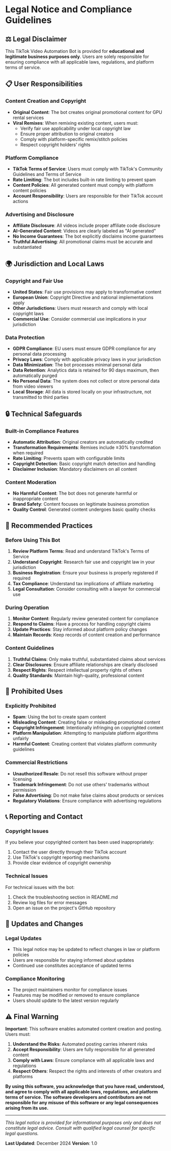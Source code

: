 # Legal Notice and Compliance Guidelines

## ⚖️ Legal Disclaimer

This TikTok Video Automation Bot is provided for **educational and legitimate business purposes only**. Users are solely responsible for ensuring compliance with all applicable laws, regulations, and platform terms of service.

## 📋 User Responsibilities

### Content Creation and Copyright
- **Original Content**: The bot creates original promotional content for GPU rental services
- **Viral Remixes**: When remixing existing content, users must:
  - Verify fair use applicability under local copyright law
  - Ensure proper attribution to original creators
  - Comply with platform-specific remix/stitch policies
  - Respect copyright holders' rights

### Platform Compliance
- **TikTok Terms of Service**: Users must comply with TikTok's Community Guidelines and Terms of Service
- **Rate Limiting**: The bot includes built-in rate limiting to prevent spam
- **Content Policies**: All generated content must comply with platform content policies
- **Account Responsibility**: Users are responsible for their TikTok account actions

### Advertising and Disclosure
- **Affiliate Disclosure**: All videos include proper affiliate code disclosure
- **AI-Generated Content**: Videos are clearly labeled as "AI generated"
- **No Income Guarantees**: The bot explicitly disclaims income guarantees
- **Truthful Advertising**: All promotional claims must be accurate and substantiated

## 🌍 Jurisdiction and Local Laws

### Copyright and Fair Use
- **United States**: Fair use provisions may apply to transformative content
- **European Union**: Copyright Directive and national implementations apply
- **Other Jurisdictions**: Users must research and comply with local copyright laws
- **Commercial Use**: Consider commercial use implications in your jurisdiction

### Data Protection
- **GDPR Compliance**: EU users must ensure GDPR compliance for any personal data processing
- **Privacy Laws**: Comply with applicable privacy laws in your jurisdiction
- **Data Minimization**: The bot processes minimal personal data
- **Data Retention**: Analytics data is retained for 90 days maximum, then automatically purged
- **No Personal Data**: The system does not collect or store personal data from video viewers
- **Local Storage**: All data is stored locally on your infrastructure, not transmitted to third parties

## 🔒 Technical Safeguards

### Built-in Compliance Features
- **Automatic Attribution**: Original creators are automatically credited
- **Transformation Requirements**: Remixes include ≥30% transformation when required
- **Rate Limiting**: Prevents spam with configurable limits
- **Copyright Detection**: Basic copyright match detection and handling
- **Disclaimer Inclusion**: Mandatory disclaimers on all content

### Content Moderation
- **No Harmful Content**: The bot does not generate harmful or inappropriate content
- **Brand Safety**: Content focuses on legitimate business promotion
- **Quality Control**: Generated content undergoes basic quality checks

## 📝 Recommended Practices

### Before Using This Bot
1. **Review Platform Terms**: Read and understand TikTok's Terms of Service
2. **Understand Copyright**: Research fair use and copyright law in your jurisdiction
3. **Business Registration**: Ensure your business is properly registered if required
4. **Tax Compliance**: Understand tax implications of affiliate marketing
5. **Legal Consultation**: Consider consulting with a lawyer for commercial use

### During Operation
1. **Monitor Content**: Regularly review generated content for compliance
2. **Respond to Claims**: Have a process for handling copyright claims
3. **Update Practices**: Stay informed about platform policy changes
4. **Maintain Records**: Keep records of content creation and performance

### Content Guidelines
1. **Truthful Claims**: Only make truthful, substantiated claims about services
2. **Clear Disclosures**: Ensure affiliate relationships are clearly disclosed
3. **Respect Rights**: Respect intellectual property rights of others
4. **Quality Standards**: Maintain high-quality, professional content

## 🚫 Prohibited Uses

### Explicitly Prohibited
- **Spam**: Using the bot to create spam content
- **Misleading Content**: Creating false or misleading promotional content
- **Copyright Infringement**: Intentionally infringing on copyrighted content
- **Platform Manipulation**: Attempting to manipulate platform algorithms unfairly
- **Harmful Content**: Creating content that violates platform community guidelines

### Commercial Restrictions
- **Unauthorized Resale**: Do not resell this software without proper licensing
- **Trademark Infringement**: Do not use others' trademarks without permission
- **False Advertising**: Do not make false claims about products or services
- **Regulatory Violations**: Ensure compliance with advertising regulations

## 📞 Reporting and Contact

### Copyright Issues
If you believe your copyrighted content has been used inappropriately:
1. Contact the user directly through their TikTok account
2. Use TikTok's copyright reporting mechanisms
3. Provide clear evidence of copyright ownership

### Technical Issues
For technical issues with the bot:
1. Check the troubleshooting section in README.md
2. Review log files for error messages
3. Open an issue on the project's GitHub repository

## 🔄 Updates and Changes

### Legal Updates
- This legal notice may be updated to reflect changes in law or platform policies
- Users are responsible for staying informed about updates
- Continued use constitutes acceptance of updated terms

### Compliance Monitoring
- The project maintainers monitor for compliance issues
- Features may be modified or removed to ensure compliance
- Users should update to the latest version regularly

## ⚠️ Final Warning

**Important**: This software enables automated content creation and posting. Users must:

1. **Understand the Risks**: Automated posting carries inherent risks
2. **Accept Responsibility**: Users are fully responsible for all generated content
3. **Comply with Laws**: Ensure compliance with all applicable laws and regulations
4. **Respect Others**: Respect the rights and interests of other creators and platforms

**By using this software, you acknowledge that you have read, understood, and agree to comply with all applicable laws, regulations, and platform terms of service. The software developers and contributors are not responsible for any misuse of this software or any legal consequences arising from its use.**

---

*This legal notice is provided for informational purposes only and does not constitute legal advice. Consult with qualified legal counsel for specific legal questions.*

**Last Updated**: December 2024
**Version**: 1.0

